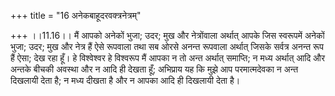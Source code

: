 +++
title = "16 अनेकबाहूदरवक्त्रनेत्रम्"

+++
।।11.16।। मैं आपको अनेकों भुजा; उदर; मुख और नेत्रोंवाला अर्थात् आपके जिस
स्वरूपमें अनेकों भुजा; उदर; मुख और नेत्र हैं ऐसे रूपवाला तथा सब ओरसे
अनन्त रूपवाला अर्थात् जिसके सर्वत्र अनन्त रूप हैं ऐसा; देख रहा हूँ। हे
विश्वेश्वर हे विश्वरूप मैं आपका न तो अन्त अर्थात् समाप्ति; न मध्य
अर्थात् आदि और अन्तके बीचकी अवस्था और न आदि ही देखता हूँ; अभिप्राय यह कि
मुझे आप परमात्मदेवका न अन्त दिखलायी देता है; न मध्य दीखता है और न आपका
आदि ही दिखलायी देता है।
